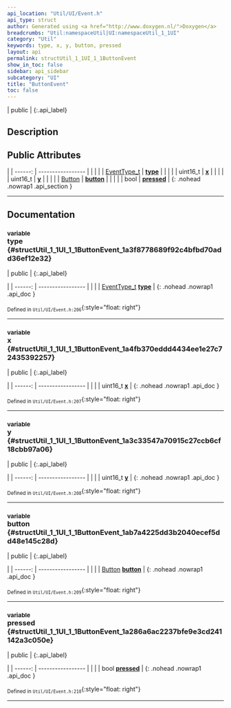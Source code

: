 ```yaml
---
api_location: "Util/UI/Event.h"
api_type: struct
author: Generated using <a href="http://www.doxygen.nl/">Doxygen</a>
breadcrumbs: "Util:namespaceUtil|UI:namespaceUtil_1_1UI"
category: "Util"
keywords: type, x, y, button, pressed
layout: api
permalink: structUtil_1_1UI_1_1ButtonEvent
show_in_toc: false
sidebar: api_sidebar
subcategory: "UI"
title: "ButtonEvent"
toc: false
---
```


| public |
{:.api_label}

## Description





## Public Attributes

|
| ------: | ----------------- |
|  | |
| [EventType_t](namespaceUtil_1_1UI#namespaceUtil_1_1UI_1ab1a897c2e8040eef66590f56a4d3559e) | **[type](#structUtil_1_1UI_1_1ButtonEvent_1a3f8778689f92c4bfbd70add36ef12e32)**  |
|  | |
| uint16_t | **[x](#structUtil_1_1UI_1_1ButtonEvent_1a4fb370eddd4434ee1e27c72435392257)**  |
|  | |
| uint16_t | **[y](#structUtil_1_1UI_1_1ButtonEvent_1a3c33547a70915c27ccb6cf18cbb97a06)**  |
|  | |
| [Button](namespaceUtil_1_1UI#namespaceUtil_1_1UI_1a3a66cec0c1cbd5d64a140df3f06dba63) | **[button](#structUtil_1_1UI_1_1ButtonEvent_1ab7a4225dd3b2040ecef5dd48e145c28d)**  |
|  | |
| bool | **[pressed](#structUtil_1_1UI_1_1ButtonEvent_1a286a6ac2237bfe9e3cd241142a3c050e)**  |
{: .nohead .nowrap1 .api_section }


-------------------------------------------------------------------

## Documentation

### <small>variable</small><br/> type {#structUtil_1_1UI_1_1ButtonEvent_1a3f8778689f92c4bfbd70add36ef12e32}

| public |
{:.api_label}

|
| ------: | ----------------- |
|  |
| [EventType_t](namespaceUtil_1_1UI#namespaceUtil_1_1UI_1ab1a897c2e8040eef66590f56a4d3559e) **[type](#structUtil_1_1UI_1_1ButtonEvent_1a3f8778689f92c4bfbd70add36ef12e32)**  |
{: .nohead .nowrap1 .api_doc }





<sub>Defined in `Util/UI/Event.h:206`</sub>{:style="float: right"}

-------------------------------------------------------------------

### <small>variable</small><br/> x {#structUtil_1_1UI_1_1ButtonEvent_1a4fb370eddd4434ee1e27c72435392257}

| public |
{:.api_label}

|
| ------: | ----------------- |
|  |
| uint16_t **[x](#structUtil_1_1UI_1_1ButtonEvent_1a4fb370eddd4434ee1e27c72435392257)**  |
{: .nohead .nowrap1 .api_doc }





<sub>Defined in `Util/UI/Event.h:207`</sub>{:style="float: right"}

-------------------------------------------------------------------

### <small>variable</small><br/> y {#structUtil_1_1UI_1_1ButtonEvent_1a3c33547a70915c27ccb6cf18cbb97a06}

| public |
{:.api_label}

|
| ------: | ----------------- |
|  |
| uint16_t **[y](#structUtil_1_1UI_1_1ButtonEvent_1a3c33547a70915c27ccb6cf18cbb97a06)**  |
{: .nohead .nowrap1 .api_doc }





<sub>Defined in `Util/UI/Event.h:208`</sub>{:style="float: right"}

-------------------------------------------------------------------

### <small>variable</small><br/> button {#structUtil_1_1UI_1_1ButtonEvent_1ab7a4225dd3b2040ecef5dd48e145c28d}

| public |
{:.api_label}

|
| ------: | ----------------- |
|  |
| [Button](namespaceUtil_1_1UI#namespaceUtil_1_1UI_1a3a66cec0c1cbd5d64a140df3f06dba63) **[button](#structUtil_1_1UI_1_1ButtonEvent_1ab7a4225dd3b2040ecef5dd48e145c28d)**  |
{: .nohead .nowrap1 .api_doc }





<sub>Defined in `Util/UI/Event.h:209`</sub>{:style="float: right"}

-------------------------------------------------------------------

### <small>variable</small><br/> pressed {#structUtil_1_1UI_1_1ButtonEvent_1a286a6ac2237bfe9e3cd241142a3c050e}

| public |
{:.api_label}

|
| ------: | ----------------- |
|  |
| bool **[pressed](#structUtil_1_1UI_1_1ButtonEvent_1a286a6ac2237bfe9e3cd241142a3c050e)**  |
{: .nohead .nowrap1 .api_doc }





<sub>Defined in `Util/UI/Event.h:210`</sub>{:style="float: right"}

-------------------------------------------------------------------

